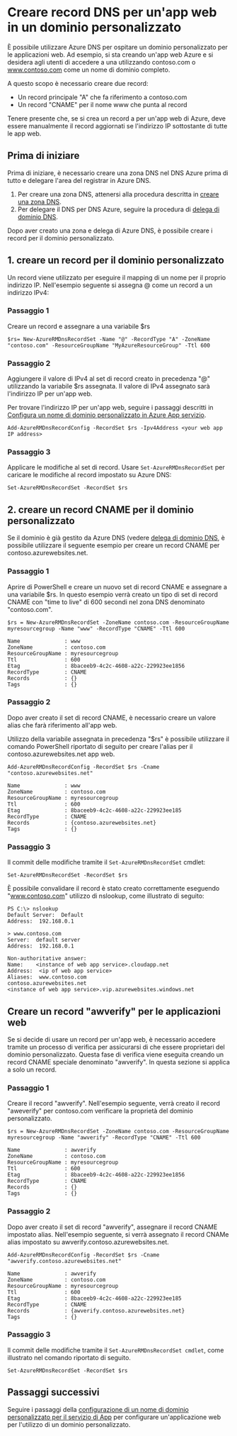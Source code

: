 <properties
   pageTitle="Creare record DNS personalizzati per un'app web | Microsoft Azure  "
   description="Come creare record DNS per app web utilizzando il DNS Azure dominio personalizzato."
   services="dns"
   documentationCenter="na"
   authors="sdwheeler"
   manager="carmonm"
   editor=""/>

<tags
   ms.service="dns"
   ms.devlang="na"
   ms.topic="article"
   ms.tgt_pltfrm="na"
   ms.workload="infrastructure-services"
   ms.date="08/16/2016"
   ms.author="sewhee"/>

# <a name="create-dns-records-for-a-web-app-in-a-custom-domain"></a>Creare record DNS per un'app web in un dominio personalizzato

È possibile utilizzare Azure DNS per ospitare un dominio personalizzato per le applicazioni web. Ad esempio, si sta creando un'app web Azure e si desidera agli utenti di accedere a una utilizzando contoso.com o www.contoso.com come un nome di dominio completo.

A questo scopo è necessario creare due record:

- Un record principale "A" che fa riferimento a contoso.com
- Un record "CNAME" per il nome www che punta al record

Tenere presente che, se si crea un record a per un'app web di Azure, deve essere manualmente il record aggiornati se l'indirizzo IP sottostante di tutte le app web.

## <a name="before-you-begin"></a>Prima di iniziare

Prima di iniziare, è necessario creare una zona DNS nel DNS Azure prima di tutto e delegare l'area del registrar in Azure DNS.

1. Per creare una zona DNS, attenersi alla procedura descritta in [creare una zona DNS](dns-getstarted-create-dnszone.md).
2. Per delegare il DNS per DNS Azure, seguire la procedura di [delega di dominio DNS](dns-domain-delegation.md).

Dopo aver creato una zona e delega di Azure DNS, è possibile creare i record per il dominio personalizzato.


## <a name="1-create-an-a-record-for-your-custom-domain"></a>1. creare un record per il dominio personalizzato

Un record viene utilizzato per eseguire il mapping di un nome per il proprio indirizzo IP. Nell'esempio seguente si assegna @ come un record a un indirizzo IPv4:

### <a name="step-1"></a>Passaggio 1

Creare un record e assegnare a una variabile $rs

    $rs= New-AzureRMDnsRecordSet -Name "@" -RecordType "A" -ZoneName "contoso.com" -ResourceGroupName "MyAzureResourceGroup" -Ttl 600

### <a name="step-2"></a>Passaggio 2

Aggiungere il valore di IPv4 al set di record creato in precedenza "@" utilizzando la variabile $rs assegnata. Il valore di IPv4 assegnato sarà l'indirizzo IP per un'app web.

Per trovare l'indirizzo IP per un'app web, seguire i passaggi descritti in [Configura un nome di dominio personalizzato in Azure App servizio](../web-sites-custom-domain-name.md#Find-the-virtual-IP-address).

    Add-AzureRMDnsRecordConfig -RecordSet $rs -Ipv4Address <your web app IP address>

### <a name="step-3"></a>Passaggio 3

Applicare le modifiche al set di record. Usare `Set-AzureRMDnsRecordSet` per caricare le modifiche al record impostato su Azure DNS:

    Set-AzureRMDnsRecordSet -RecordSet $rs

## <a name="2-create-a-cname-record-for-your-custom-domain"></a>2. creare un record CNAME per il dominio personalizzato

Se il dominio è già gestito da Azure DNS (vedere [delega di dominio DNS](dns-domain-delegation.md), è possibile utilizzare il seguente esempio per creare un record CNAME per contoso.azurewebsites.net.

### <a name="step-1"></a>Passaggio 1

Aprire di PowerShell e creare un nuovo set di record CNAME e assegnare a una variabile $rs. In questo esempio verrà creato un tipo di set di record CNAME con "time to live" di 600 secondi nel zona DNS denominato "contoso.com".

    $rs = New-AzureRMDnsRecordSet -ZoneName contoso.com -ResourceGroupName myresourcegroup -Name "www" -RecordType "CNAME" -Ttl 600

    Name              : www
    ZoneName          : contoso.com
    ResourceGroupName : myresourcegroup
    Ttl               : 600
    Etag              : 8baceeb9-4c2c-4608-a22c-229923ee1856
    RecordType        : CNAME
    Records           : {}
    Tags              : {}


### <a name="step-2"></a>Passaggio 2

Dopo aver creato il set di record CNAME, è necessario creare un valore alias che farà riferimento all'app web.

Utilizzo della variabile assegnata in precedenza "$rs" è possibile utilizzare il comando PowerShell riportato di seguito per creare l'alias per il contoso.azurewebsites.net app web.

    Add-AzureRMDnsRecordConfig -RecordSet $rs -Cname "contoso.azurewebsites.net"

    Name              : www
    ZoneName          : contoso.com
    ResourceGroupName : myresourcegroup
    Ttl               : 600
    Etag              : 8baceeb9-4c2c-4608-a22c-229923ee185
    RecordType        : CNAME
    Records           : {contoso.azurewebsites.net}
    Tags              : {}

### <a name="step-3"></a>Passaggio 3

Il commit delle modifiche tramite il `Set-AzureRMDnsRecordSet` cmdlet:

    Set-AzureRMDnsRecordSet -RecordSet $rs

È possibile convalidare il record è stato creato correttamente eseguendo "www.contoso.com" utilizzo di nslookup, come illustrato di seguito:

    PS C:\> nslookup
    Default Server:  Default
    Address:  192.168.0.1

    > www.contoso.com
    Server:  default server
    Address:  192.168.0.1

    Non-authoritative answer:
    Name:    <instance of web app service>.cloudapp.net
    Address:  <ip of web app service>
    Aliases:  www.contoso.com
    contoso.azurewebsites.net
    <instance of web app service>.vip.azurewebsites.windows.net

## <a name="create-an-awverify-record-for-web-apps"></a>Creare un record "awverify" per le applicazioni web


Se si decide di usare un record per un'app web, è necessario accedere tramite un processo di verifica per assicurarsi di che essere proprietari del dominio personalizzato. Questa fase di verifica viene eseguita creando un record CNAME speciale denominato "awverify". In questa sezione si applica a solo un record.


### <a name="step-1"></a>Passaggio 1

Creare il record "awverify". Nell'esempio seguente, verrà creato il record "aweverify" per contoso.com verificare la proprietà del dominio personalizzato.

    $rs = New-AzureRMDnsRecordSet -ZoneName contoso.com -ResourceGroupName myresourcegroup -Name "awverify" -RecordType "CNAME" -Ttl 600

    Name              : awverify
    ZoneName          : contoso.com
    ResourceGroupName : myresourcegroup
    Ttl               : 600
    Etag              : 8baceeb9-4c2c-4608-a22c-229923ee1856
    RecordType        : CNAME
    Records           : {}
    Tags              : {}


### <a name="step-2"></a>Passaggio 2

Dopo aver creato il set di record "awverify", assegnare il record CNAME impostato alias. Nell'esempio seguente, si verrà assegnato il record CNAMe alias impostato su awverify.contoso.azurewebsites.net.

    Add-AzureRMDnsRecordConfig -RecordSet $rs -Cname "awverify.contoso.azurewebsites.net"

    Name              : awverify
    ZoneName          : contoso.com
    ResourceGroupName : myresourcegroup
    Ttl               : 600
    Etag              : 8baceeb9-4c2c-4608-a22c-229923ee185
    RecordType        : CNAME
    Records           : {awverify.contoso.azurewebsites.net}
    Tags              : {}

### <a name="step-3"></a>Passaggio 3

Il commit delle modifiche tramite il `Set-AzureRMDnsRecordSet cmdlet`, come illustrato nel comando riportato di seguito.

    Set-AzureRMDnsRecordSet -RecordSet $rs



## <a name="next-steps"></a>Passaggi successivi

Seguire i passaggi della [configurazione di un nome di dominio personalizzato per il servizio di App](../app-service-web/web-sites-custom-domain-name.md) per configurare un'applicazione web per l'utilizzo di un dominio personalizzato.








